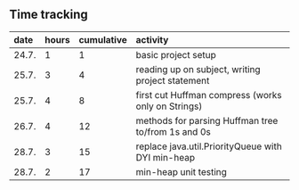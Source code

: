 ## Time tracking

| date | hours | cumulative | activity |
|:-----|:------|:-----------|:---------|
| 24.7. | 1 | 1 | basic project setup |
| 25.7. | 3 | 4 | reading up on subject, writing project statement |
| 25.7. | 4 | 8 | first cut Huffman compress (works only on Strings) |
| 26.7. | 4 | 12 | methods for parsing Huffman tree to/from 1s and 0s |
| 28.7. | 3 | 15 | replace java.util.PriorityQueue with DYI min-heap |
| 28.7. | 2 | 17 | min-heap unit testing |
